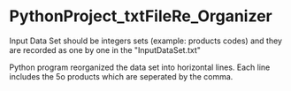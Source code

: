 # PythonProject_txtFileRe_Organizer

Input Data Set should be integers sets (example: products codes) and they are recorded as one by one in the "InputDataSet.txt"

Python program reorganized the data set into horizontal lines. Each line includes the 5o products which are seperated by the comma.
